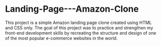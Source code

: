 # Landing-Page---Amazon-Clone
This project is a simple Amazon landing page clone created using HTML and CSS only. The goal of this project was to practice and strengthen my front-end development skills by recreating the structure and design of one of the most popular e-commerce websites in the world.
